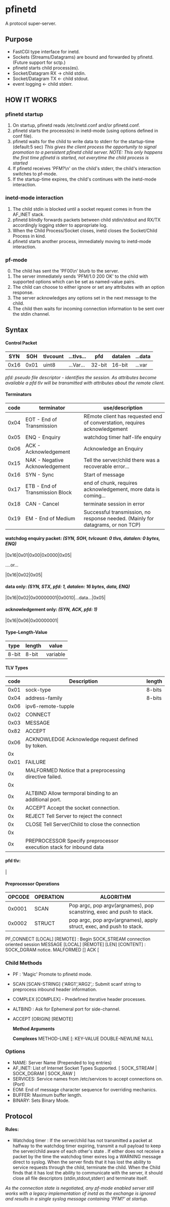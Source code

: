 # pfinetd
A protocol super-server.

## Purpose
 * FastCGI type interface for inetd.
 * Sockets (Streams/Datagrams) are bound and forwarded by pfinetd. (Future support for sctp.)
 * pfinetd starts child process(es).
 * Socket/Datagram RX -> child stdin.
 * Socket/Datagram TX <- child stdout.
 * event logging <- child stderr.
 
## HOW IT WORKS

### pfinetd startup
 1. On startup, pfinetd reads /etc/inetd.conf and/or pfinetd.conf.
 2. pfinetd starts the process(es) in inetd-mode (using options defined in conf file).
 3. pfinetd waits for the child to write data to stderr for the startup-time (default:5 sec)
    *This gives the client process the opportunity to signal promotion to a persistent pfinetd child server.*
    *NOTE: This only happens the first time pfinetd is started, not everytime the child process is started*
 4. If pfinetd receives 'PFM?\n' on the child's stderr, the child's interaction switches to pf-mode.
 5. If the startup-time expires, the child's continues with the inetd-mode interaction.

### inetd-mode interaction
 1. The child stdin is blocked until a socket request comes in from the AF_INET stack.
 2. pfinetd blindly forwards packets between child stdin/stdout and RX/TX accordingly logging stderr to appropriate log.
 3. When the Child Process/Socket closes, inetd closes the Socket/Child Process in kind.
 4. pfinetd starts another process, immediately moving to inetd-mode interaction.

### pf-mode
 0. The child has sent the 'PF00\n' blurb to the server.
 1. The server immediately sends 'PFM/1.0 200 OK' to the child with supported options which can be set as named-value pairs.
 2. The child can choose to either ignore or set any attributes with an option response.
 3. The server acknowledges any options set in the next message to the child.
 4. The child then waits for incoming connection information to be sent over the stdin channel.
 
## Syntax

#### Control Packet

|SYN |SOH |tlvcount|...tlvs...|pfd   |datalen|...data
|----|----|--------|----------|------|-------|-------
|0x16|0x01|uint8   |...Var... |32-bit|16-bit |...var

_pfd: pseudo file descriptor - identifies the session. As attributes become available a pfd tlv will be transmitted with attributes about the remote client._

#### Terminators

|code|terminator                      |use/description
|----|--------------------------------|---------------
|0x04|EOT - End of Transmission       |REmote client has requested end of converstation, requires acknowledgement
|0x05|ENQ - Enquiry                   |watchdog timer half-life enquiry
|0x06|ACK - Acknowledgement           |Acknowledge an Enquiry
|0x15|NAK - Negative Acknowledgement  |Tell the server/child there was a recoverable error...
|0x16|SYN - Sync                      |Start of message
|0x17|ETB - End of Transmission Block |end of chunk, requires acknowledgement, more data is coming...
|0x18|CAN - Cancel                    |terminate session in error
|0x19|EM  - End of Medium             |Successful transmission, no response needed. (Mainly for datagrams, or non TCP)

#### watchdog enquiry packet: _(SYN, SOH, tvlcount: 0 tlvs, datalen: 0 bytes, ENQ)_

|0x16|0x01|0x00|0x0000|0x05|

....or...

|0x16|0x02|0x05|

#### data only: _(SYN, STX, pfd: 1, datalen: 16 bytes, data, ENQ)_

|0x16|0x02|0x00000001|0x0010|...data...|0x05|

#### acknowledgement only: _(SYN, ACK, pfd: 1)_

|0x16|0x06|0x00000001|

#### Type-Length-Value 
|type |length|value
|-----|------|-----
|8-bit|8-bit |variable

#### TLV Types

|code|Description        |length|
|----|-------------------|------|
|0x01|sock-type          |8-bits|
|0x04|address-family     |8-bits| 
|0x06|ipv6-remote-tupple 
|0x02|CONNECT        
|0x03|MESSAGE        
|0x82|ACCEPT         
|0x06|ACKNOWLEDGE     Acknowledge request defined by token.
|0x  |               
|0x01|FAILURE        
|0x  |MALFORMED       Notice that a preprocessing directive failed.
|0x  |               
|0x  |ALTBIND         Allow termporal binding to an additional port.
|0x  |ACCEPT          Accept the socket connection.
|0x  |REJECT          Tell Server to reject the connect
|0x  |CLOSE           Tell Server/Child to close the connection
|0x  |               
|0x  |PREPROCESSOR    Specify preprocessor execution stack for inbound data


#### pfd tlv:
|



#### Preprocessor Operations

| OPCODE | OPERATION      | ALGORITHM 
|--------|----------------|-----------
| 0x0001 | SCAN           | Pop argc, pop argv(argnames), pop scanstring, exec and push to stack.
| 0x0002 | STRUCT         | pop argc, pop argv(argnames), apply struct, exec, and push to stack.


PF_CONNECT [LOCAL] [REMOTE] : Begin SOCK_STREAM connection oriented session
MESSAGE [LOCAL] [REMOTE] [LEN] [CONTENT] : SOCK_DGRAM notice.
MALFORMED []
ACK [

### Child Methods
 * PF : 'Magic' Promote to pfinetd mode.
 * SCAN [SCAN-STRING] {'ARG1','ARG2',: Submit scanf string to preprocess inbound header information. 
 * COMPLEX [COMPLEX] - Predefined iterative header processes.
 * ALTBIND : Ask for Ephemeral port for side-channel.
 * ACCEPT [ORIGIN] [REMOTE]

    __Method Arguments__
    
    __Complexes__
    METHOD-LINE [: 
    KEY-VALUE
    DOUBLE-NEWLINE
    NULL


### Options
 * NAME: Server Name (Prepended to log entries)
 * AF_INET: List of Internet Socket Types Supported. [ SOCK_STREAM | SOCK_DGRAM | SOCK_RAW ]
 * SERVICES: Service names from /etc/services to accept connections on. (Port)
 * EOM: End of message character sequence for overriding mechanics.
 * BUFFER: Maximum buffer length.
 * BINARY: Sets Binary Mode.


## Protocol

#### Rules:
 * Watchdog timer : If the server/child has not transmitted a packet at halfway to the watchdog timer expiring, transmit a null payload to keep the server/child aware of each other's state . If either does not receive a packet by the time the watchdog timer exires log a WARNING message direct to syslog. When the server finds that it has lost the ability to service requests through the child, terminate the child. When the Child finds that it has lost the ability to communicate with the server, it should close all file descriptors (stdin,stdout,stderr) and terminate itself.
 
*As the connection state is negotiated, any pf-mode enabled server still works with a legacy implementation of inetd as the exchange is ignored and results in a single syslog message containing 'PFM?' at startup.*
